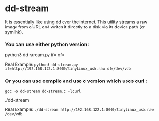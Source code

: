 # dd-stream
It is essentially like using dd over the internet. This utility streams a raw image from a URL and writes it directly to a disk via its device path (or symlink).

### You can use either python version:
python3 dd-stream.py if=<url> of=<device>

Real Example:
`python3 dd-stream.py if=http://192.168.122.1:8000/tinyLinux_usb.raw of=/dev/vdb`

### Or you can use compile and use c version which uses curl : 

`gcc -o dd-stream dd-stream.c -lcurl`

./dd-stream <url> <device>

Real Example:
`./dd-stream http://192.168.122.1:8000/tinyLinux_usb.raw /dev/vdb`
